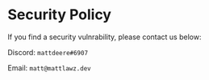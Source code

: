 # Security Policy

If you find a security vulnrability, please contact us below:

Discord: `mattdeere#6907`

Email: `matt@mattlawz.dev`
